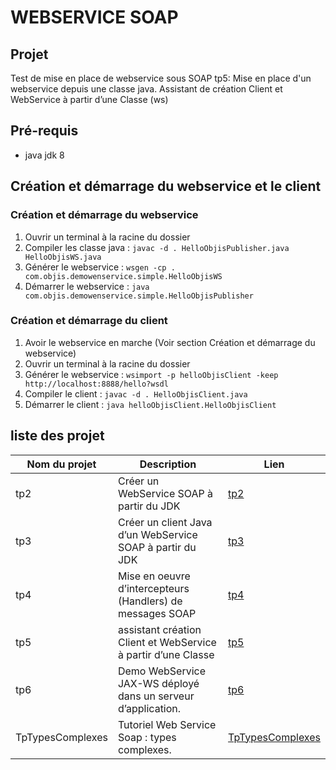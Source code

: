# WEBSERVICE SOAP

## Projet

Test de mise en place de webservice sous SOAP
tp5: Mise en place d'un webservice depuis une classe java. Assistant de création Client et WebService à partir d’une Classe (ws)

## Pré-requis
* java jdk 8

## Création et démarrage du webservice et le client

### Création et démarrage du webservice
1. Ouvrir un terminal à la racine du dossier
2. Compiler les classe java : ```javac -d . HelloObjisPublisher.java HelloObjisWS.java```
3. Générer le webservice : ```wsgen -cp . com.objis.demowenservice.simple.HelloObjisWS```
4. Démarrer le webservice : ```java com.objis.demowenservice.simple.HelloObjisPublisher```


### Création et démarrage du client
1. Avoir le webservice en marche (Voir section Création et démarrage du webservice)
2. Ouvrir un terminal à la racine du dossier
3. Générer le webservice : ```wsimport -p helloObjisClient -keep http://localhost:8888/hello?wsdl```
4. Compiler le client : ```javac -d . HelloObjisClient.java ```
5. Démarrer le client : ```java helloObjisClient.HelloObjisClient```

## liste des projet

Nom du projet | Description | Lien
---|---|----
tp2|Créer un WebService SOAP à partir du JDK| [tp2](https://github.com/asemin08/WebServicesSOAP)
tp3|Créer un client Java d’un WebService SOAP à partir du JDK| [tp3](https://github.com/asemin08/WebServicesSOAP/tree/tp3)
tp4|Mise en oeuvre d’intercepteurs (Handlers) de messages SOAP | [tp4](https://github.com/asemin08/WebServicesSOAP/tree/tp4)
tp5|assistant création Client et WebService à partir d’une Classe  | [tp5](https://github.com/asemin08/WebServicesSOAP/tree/tp5)
tp6|Demo WebService JAX-WS déployé dans un serveur d’application. |[tp6](https://github.com/asemin08/WebServicesSOAP/tree/tp6)
TpTypesComplexes|Tutoriel Web Service Soap : types complexes. |[TpTypesComplexes](https://github.com/asemin08/WebServicesSOAP/tree/TpTypesComplexes)

